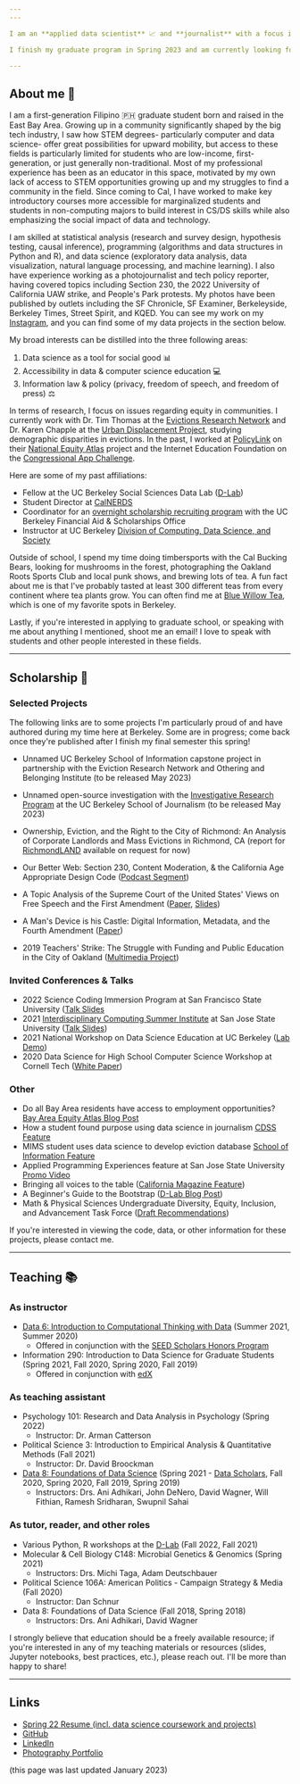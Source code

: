 ```yaml
---
---

I am an **applied data scientist** 📈 and **journalist** with a focus in education and housing. My background is in STEM education, and I graduated magna cum laude in 2021 with a B.S. in Microbial Biology and a B.A. in Media Studies, also from the University of California, Berkeley 🐻.

I finish my graduate program in Spring 2023 and am currently looking for full-time positions in data, media, and policy. If you think I'd be a good fit for your organization, please reach out to me at [castro.ian(at)berkeley.edu](mailto:castro.ian@berkeley.edu) or through [LinkedIn](https://www.linkedin.com/in/hans-k-castro/).

---
```



## About me 👋

I am a first-generation Filipino 🇵🇭 graduate student born and raised in the East Bay Area. Growing up in a community significantly shaped by the big tech industry, I saw how STEM degrees- particularly computer and data science- offer great possibilities for upward mobility, but access to these fields is particularly limited for students who are low-income, first-generation, or just generally non-traditional. Most of my professional experience has been as an educator in this space, motivated by my own lack of access to STEM opportunities growing up and my struggles to find a community in the field. Since coming to Cal, I have worked to make key introductory courses more accessible for marginalized students and students in non-computing majors to build interest in CS/DS skills while also emphasizing the social impact of data and technology.

I am skilled at statistical analysis (research and survey design, hypothesis testing, causal inference), programming (algorithms and data structures in Python and R), and data science (exploratory data analysis, data visualization, natural language processing, and machine learning). I also have experience working as a photojournalist and tech policy reporter, having covered topics including Section 230, the 2022 University of California UAW strike, and People's Park protests. My photos have been published by outlets including the SF Chronicle, SF Examiner, Berkeleyside, Berkeley Times, Street Spirit, and KQED. You can see my work on my [Instagram](https://instagram.com/ianshootsphotos), and you can find some of my data projects in the section below.

My broad interests can be distilled into the three following areas:

1. Data science as a tool for social good 📊
1. Accessibility in data & computer science education 💻
1. Information law & policy (privacy, freedom of speech, and freedom of press) ⚖️

In terms of research, I focus on issues regarding equity in communities. I currently work with Dr. Tim Thomas at the [Evictions Research Network](https://evictionresearch.net/) and Dr. Karen Chapple at the [Urban Displacement Project](https://www.urbandisplacement.org/), studying demographic disparities in evictions. In the past, I worked at [PolicyLink](https://www.policylink.org/) on their [National Equity Atlas](https://www.policylink.org/our-work/economy/national-equity-atlas) project and the Internet Education Foundation on the [Congressional App Challenge](https://www.congressionalappchallenge.us/).

Here are some of my past affiliations:

- Fellow at the UC Berkeley Social Sciences Data Lab ([D-Lab](https://dlab.berkeley.edu/))
- Student Director at [CalNERDS](https://calnerds.berkeley.edu/)
- Coordinator for an [overnight scholarship recruiting program](https://rohp.berkeley.edu/) with the UC Berkeley Financial Aid & Scholarships Office
- Instructor at UC Berkeley [Division of Computing, Data Science, and Society](https://data.berkeley.edu/)

Outside of school, I spend my time doing timbersports with the Cal Bucking Bears, looking for mushrooms in the forest, photographing the Oakland Roots Sports Club and local punk shows, and brewing lots of tea. A fun fact about me is that I've probably tasted at least 300 different teas from every continent where tea plants grow. You can often find me at [Blue Willow Tea](https://www.bluewillowtea.com/), which is one of my favorite spots in Berkeley.

Lastly, if you're interested in applying to graduate school, or speaking with me about anything I mentioned, shoot me an email! I love to speak with students and other people interested in these fields.

---

## Scholarship 📝

### Selected Projects

The following links are to some projects I'm particularly proud of and have authored during my time here at Berkeley. Some are in progress; come back once they're published after I finish my final semester this spring!

- Unnamed UC Berkeley School of Information capstone project in partnership with the Eviction Research Network and Othering and Belonging Institute (to be released May 2023)

- Unnamed open-source investigation with the [Investigative Research Program](https://journalism.berkeley.edu/programs/mj/investigative-reporting/) at the UC Berkeley School of Journalism (to be released May 2023)

- Ownership, Eviction, and the Right to the City of Richmond: An Analysis of Corporate Landlords and Mass Evictions in Richmond, CA (report for [RichmondLAND](https://www.richmondland.org/) available on request for now)

- Our Better Web: Section 230, Content Moderation, & the California Age Appropriate Design Code ([Podcast Segment](https://drive.google.com/file/u/2/d/1pj0lzy9ZSZFR9IdFiwStcO8TyBrilJYa/view?usp=sharing))

- A Topic Analysis of the Supreme Court of the United States' Views on Free Speech and the First Amendment ([Paper](https://drive.google.com/file/d/1WymAStgsM1_wx_AFZua8KMaoFoQmfeRl/view?usp=sharing), [Slides](https://docs.google.com/presentation/d/1edgeqrSJxEVk_LvL2ZnKop5Zn4jvxjaRQuGCP9p8MRI/edit?usp=sharing))

- A Man's Device is his Castle: Digital Information, Metadata, and the Fourth Amendment ([Paper](https://drive.google.com/file/d/1IXcbLmydJD7hZr2xmphZnzlIA1jM1Tgw/view?usp=sharing))

- 2019 Teachers' Strike: The Struggle with Funding and Public Education in the City of Oakland ([Multimedia Project](https://castroian5.wixsite.com/oaklandteacherstrike))



### Invited Conferences & Talks

- 2022 Science Coding Immersion Program at San Francisco State University ([Talk Slides](https://docs.google.com/presentation/d/1pPAZrP5Lggir7n6N_v-ghhWTVhfK1jHzncas8hGuVnc/edit?usp=sharing)
- 2021 [Interdisciplinary Computing Summer Institute](https://www.sjsu.edu/icsi/) at San Jose State University ([Talk Slides](https://docs.google.com/presentation/d/1ADf9sSAsDw8iigQO_NigbCHi8lavdtNjOasa3in6Wjg/edit?usp=sharing))
- 2021 National Workshop on Data Science Education at UC Berkeley ([Lab Demo](https://docs.google.com/presentation/d/1RMnwUpes2iaj9Q-nOx7pk-0FQRYi-IDnPhWab4yTF_Y/edit?usp=sharing))
- 2020 Data Science for High School Computer Science Workshop at Cornell Tech ([White Paper](http://nebigdatahub.org/wp-content/uploads/2020/08/Data-Science-for-High-School-Computer-Science-Workshop.report.final3_.pdf))


### Other

- Do all Bay Area residents have access to employment opportunities? [Bay Area Equity Atlas Blog Post](https://bayareaequityatlas.org/employment-opportunities)
- How a student found purpose using data science in journalism [CDSS Feature](https://data.berkeley.edu/news/how-student-found-purpose-using-data-science-journalism)
- MIMS student uses data science to develop eviction database [School of Information Feature](https://www.ischool.berkeley.edu/news/2022/mims-student-uses-data-science-develop-eviction-database)
- Applied Programming Experiences feature at San Jose State University [Promo Video](https://www.youtube.com/watch?v=BXaUoyxJTkU)
- Bringing all voices to the table ([California Magazine Feature](https://light.berkeley.edu/o/the-gateway-an-idea-factory-for-data-transformation/))
- A Beginner's Guide to the Bootstrap ([D-Lab Blog Post](https://dlab.berkeley.edu/news/beginner%E2%80%99s-guide-bootstrap))
- Math & Physical Sciences Undergraduate Diversity, Equity, Inclusion, and Advancement Task Force ([Draft Recommendations](https://drive.google.com/file/d/1e2BbUJMDafNDIMyqhG0LGcE4ZkmsvFUR/view?usp=sharing))

If you're interested in viewing the code, data, or other information for these projects, please contact me.

---

## Teaching 📚

### As instructor

- [Data 6: Introduction to Computational Thinking with Data](http://data6.org/su21/) (Summer 2021, Summer 2020)
  - Offered in conjunction with the [SEED Scholars Honors Program](https://seedscholars.berkeley.edu/home)
- Information 290: Introduction to Data Science for Graduate Students (Spring 2021, Fall 2020, Spring 2020, Fall 2019)
  - Offered in conjunction with [edX](https://data.berkeley.edu/data-8x)

### As teaching assistant

- Psychology 101: Research and Data Analysis in Psychology (Spring 2022)
  - Instructor: Dr. Arman Catterson
- Political Science 3: Introduction to Empirical Analysis & Quantitative Methods (Fall 2021)
  - Instructor: Dr. David Broockman
- [Data 8: Foundations of Data Science](http://data8.org/) (Spring 2021 - [Data Scholars](https://data.berkeley.edu/academics/resources/data-scholars), Fall 2020, Spring 2020, Fall 2019, Spring 2019)
  - Instructors: Drs. Ani Adhikari, John DeNero, David Wagner, Will Fithian, Ramesh Sridharan, Swupnil Sahai

### As tutor, reader, and other roles

- Various Python, R workshops at the [D-Lab](https://dlab.berkeley.edu/events/all-events) (Fall 2022, Fall 2021)
- Molecular & Cell Biology C148: Microbial Genetics & Genomics (Spring 2021)
  - Instructors: Drs. Michi Taga, Adam Deutschbauer
- Political Science 106A: American Politics - Campaign Strategy & Media (Fall 2020)
  - Instructor: Dan Schnur
- Data 8: Foundations of Data Science (Fall 2018, Spring 2018)
  - Instructors: Drs. Ani Adhikari, David Wagner


I strongly believe that education should be a freely available resource; if you're interested in any of my teaching materials or resources (slides, Jupyter notebooks, best practices, etc.), please reach out. I'll be more than happy to share!

---

## Links

- [Spring 22 Resume (incl. data science coursework and projects)](https://drive.google.com/file/d/1IsI5fjH0MBVG6RYOvpGERVbrgaX9w3uQ/view?usp=sharing)
- [GitHub](https://github.com/castroian)
- [LinkedIn](https://www.linkedin.com/in/ian-castro-75b69a140/)
- [Photography Portfolio](https://castroian.github.io/ianshootsphotos)


(this page was last updated January 2023)
